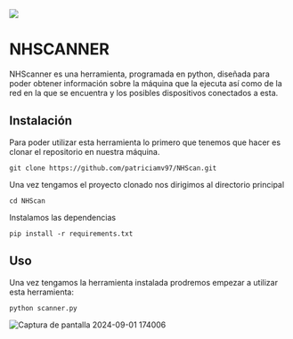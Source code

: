 <img src ="https://github.com/user-attachments/assets/a0818839-5d73-4bab-88e5-a620bc6cf70b" style="display:block; float:none; margin-left:auto; margin-right:auto;">

# NHSCANNER

NHScanner es una herramienta, programada en python,  diseñada para poder obtener información sobre la máquina que la ejecuta 
así como de la red en la que se encuentra y los posibles dispositivos conectados a esta.

## Instalación

Para poder utilizar esta herramienta lo primero que tenemos que hacer es clonar el repositorio
en nuestra máquina.

````commandline
git clone https://github.com/patriciamv97/NHScan.git
````
Una vez tengamos el proyecto clonado nos dirigimos al directorio principal
````commandline
cd NHScan
````
Instalamos las dependencias 
````commandline
pip install -r requirements.txt
````

## Uso 

Una vez tengamos la herramienta instalada prodremos empezar a utilizar esta herramienta:
````commandline
python scanner.py
````
![Captura de pantalla 2024-09-01 174006](https://github.com/user-attachments/assets/bc39a7ed-6f57-461a-b50f-75dbb47871da)

